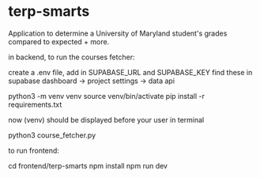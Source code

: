 # terp-smarts
Application to determine a University of Maryland student's grades compared to expected + more.

in backend, to run the courses fetcher:

create a .env file, add in SUPABASE_URL and SUPABASE_KEY
find these in supabase dashboard -> project settings -> data api


python3 -m venv venv
source venv/bin/activate
pip install -r requirements.txt

now (venv) should be displayed before your user in terminal

python3 course_fetcher.py


to run frontend:

cd frontend/terp-smarts
npm install
npm run dev